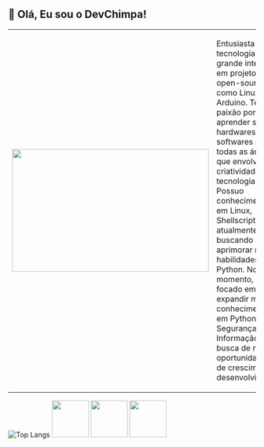<h2>🐒 Olá, Eu sou o DevChimpa!</h2>

<table>
  <tr>
    <td>
      <img width='400' height='250' src="https://i.pinimg.com/originals/52/ce/57/52ce57e7e3cbb5a31cc7792180d734d9.gif"/>
    </td>
    <td>
      <p>
        Entusiasta em tecnologia com grande interesse em projetos open-source, como Linux e Arduino. 
        Tenho paixão por aprender sobre hardwares, softwares e todas as áreas que envolvem criatividade e tecnologia. 
        Possuo conhecimento em Linux, Shellscript e atualmente buscando aprimorar minhas habilidades em Python. 
        No momento, estou focado em expandir meu conhecimento em Python e Segurança da Informação, em busca de novas oportunidades de crescimento e desenvolvimento.
      </p>
    </td>
  </tr>
</table>

 ![Top Langs](https://github-readme-stats.vercel.app/api/top-langs/?username=devchimpa&langs_count=8&theme=chartreuse-dark) <img width='75' height='75' src="https://cdn-icons-png.flaticon.com/512/6124/6124995.png"/> <img width='75' height='75' src="https://cdn-icons-png.flaticon.com/512/5797/5797394.png"/> <img width='75' height='75' src="https://cdn-icons-png.flaticon.com/512/5968/5968350.png"/> 
